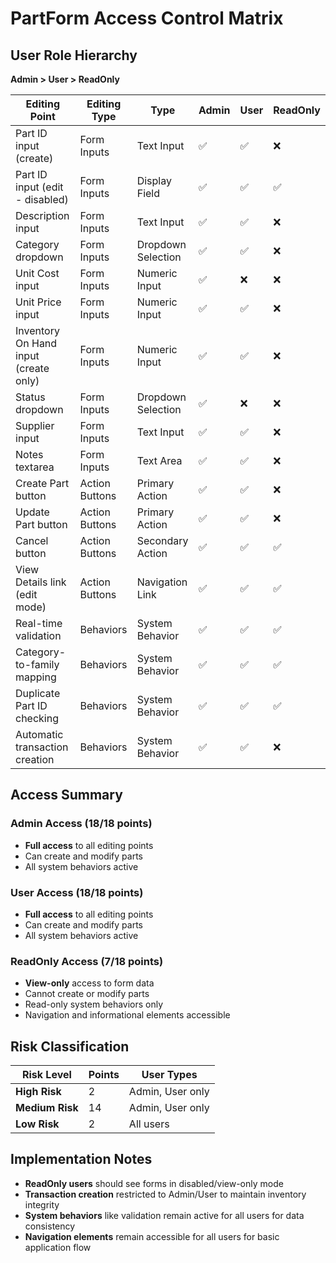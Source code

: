 # PartForm Access Control Matrix

## User Role Hierarchy
**Admin > User > ReadOnly**

| Editing Point | Editing Type | Type | Admin | User | ReadOnly |
|---------------|--------------|------|-------|------|----------|
| Part ID input (create) | Form Inputs | Text Input | ✅ | ✅ | ❌ |
| Part ID input (edit - disabled) | Form Inputs | Display Field | ✅ | ✅ | ✅ |
| Description input | Form Inputs | Text Input | ✅ | ✅ | ❌ |
| Category dropdown | Form Inputs | Dropdown Selection | ✅ | ✅ | ❌ |
| Unit Cost input | Form Inputs | Numeric Input | ✅ | ❌ | ❌ |
| Unit Price input | Form Inputs | Numeric Input | ✅ | ✅ | ❌ |
| Inventory On Hand input (create only) | Form Inputs | Numeric Input | ✅ | ✅ | ❌ |
| Status dropdown | Form Inputs | Dropdown Selection | ✅ | ❌ | ❌ |
| Supplier input | Form Inputs | Text Input | ✅ | ✅ | ❌ |
| Notes textarea | Form Inputs | Text Area | ✅ | ✅ | ❌ |
| Create Part button | Action Buttons | Primary Action | ✅ | ✅ | ❌ |
| Update Part button | Action Buttons | Primary Action | ✅ | ✅ | ❌ |
| Cancel button | Action Buttons | Secondary Action | ✅ | ✅ | ✅ |
| View Details link (edit mode) | Action Buttons | Navigation Link | ✅ | ✅ | ✅ |
| Real-time validation | Behaviors | System Behavior | ✅ | ✅ | ✅ |
| Category-to-family mapping | Behaviors | System Behavior | ✅ | ✅ | ✅ |
| Duplicate Part ID checking | Behaviors | System Behavior | ✅ | ✅ | ✅ |
| Automatic transaction creation | Behaviors | System Behavior | ✅ | ✅ | ❌ |

## Access Summary

### Admin Access (18/18 points)
- **Full access** to all editing points
- Can create and modify parts
- All system behaviors active

### User Access (18/18 points) 
- **Full access** to all editing points
- Can create and modify parts
- All system behaviors active

### ReadOnly Access (7/18 points)
- **View-only** access to form data
- Cannot create or modify parts
- Read-only system behaviors only
- Navigation and informational elements accessible

## Risk Classification

| Risk Level | Points | User Types |
|------------|--------|------------|
| **High Risk** | 2 | Admin, User only |
| **Medium Risk** | 14 | Admin, User only |
| **Low Risk** | 2 | All users |

## Implementation Notes

- **ReadOnly users** should see forms in disabled/view-only mode
- **Transaction creation** restricted to Admin/User to maintain inventory integrity  
- **System behaviors** like validation remain active for all users for data consistency
- **Navigation elements** remain accessible for all users for basic application flow